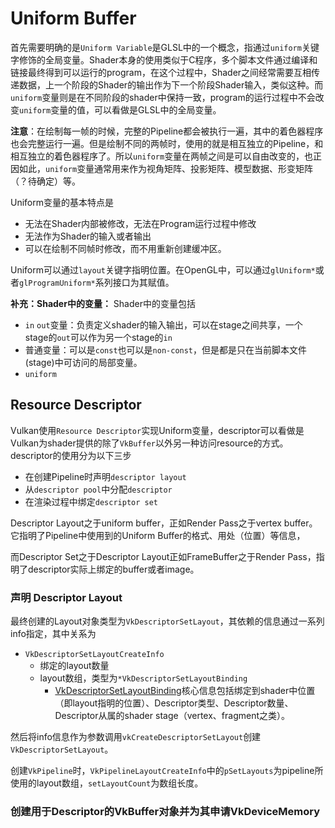 # Uniform Buffer
首先需要明确的是`Uniform Variable`是GLSL中的一个概念，指通过`uniform`关键字修饰的全局变量。Shader本身的使用类似于C程序，多个脚本文件通过编译和链接最终得到可以运行的program，在这个过程中，Shader之间经常需要互相传递数据，上一个阶段的Shader的输出作为下一个阶段Shader输入，类似这种。而`uniform`变量则是在不同阶段的shader中保持一致，program的运行过程中不会改变`uniform`变量的值，可以看做是GLSL中的全局变量。

**注意**：在绘制每一帧的时候，完整的Pipeline都会被执行一遍，其中的着色器程序也会完整运行一遍。但是绘制不同的两帧时，使用的就是相互独立的Pipeline，和相互独立的着色器程序了。所以`uniform`变量在两帧之间是可以自由改变的，也正因如此，`uniform`变量通常用来作为视角矩阵、投影矩阵、模型数据、形变矩阵（？待确定）等。

Uniform变量的基本特点是
- 无法在Shader内部被修改，无法在Program运行过程中修改
- 无法作为Shader的输入或者输出
- 可以在绘制不同帧时修改，而不用重新创建缓冲区。

Uniform可以通过`layout`关键字指明位置。在OpenGL中，可以通过`glUniform*`或者`glProgramUniform*`系列接口为其赋值。

**补充：Shader中的变量：**
Shader中的变量包括
- `in` `out`变量：负责定义shader的输入输出，可以在stage之间共享，一个stage的`out`可以作为另一个stage的`in`
- 普通变量：可以是`const`也可以是`non-const`，但是都是只在当前脚本文件(stage)中可访问的局部变量。
- `uniform`

## Resource Descriptor
Vulkan使用`Resource Descriptor`实现Uniform变量，descriptor可以看做是Vulkan为shader提供的除了`VkBuffer`以外另一种访问resource的方式。descriptor的使用分为以下三步
- 在创建Pipeline时声明`descriptor layout`
- 从`descriptor pool`中分配`descriptor`
- 在渲染过程中绑定`descriptor set`

Descriptor Layout之于uniform buffer，正如Render Pass之于vertex buffer。它指明了Pipeline中使用到的Uniform Buffer的格式、用处（位置）等信息，

而Descriptor Set之于Descriptor Layout正如FrameBuffer之于Render Pass，指明了descriptor实际上绑定的buffer或者image。

### 声明 Descriptor Layout
最终创建的Layout对象类型为`VkDescriptorSetLayout`，其依赖的信息通过一系列info指定，其中关系为
- `VkDescriptorSetLayoutCreateInfo`
  - 绑定的layout数量
  - layout数组，类型为`*VkDescriptorSetLayoutBinding`
    - [VkDescriptorSetLayoutBinding](https://www.khronos.org/registry/vulkan/specs/1.2-extensions/man/html/VkDescriptorSetLayoutBinding.html)核心信息包括绑定到shader中位置（即layout指明的位置）、Descriptor类型、Descriptor数量、Descriptor从属的shader stage（vertex、fragment之类）。

然后将info信息作为参数调用`vkCreateDescriptorSetLayout`创建`VkDescriptorSetLayout`。

创建`VkPipeline`时，`VkPipelineLayoutCreateInfo`中的`pSetLayouts`为pipeline所使用的layout数组，`setLayoutCount`为数组长度。

### 创建用于Descriptor的VkBuffer对象并为其申请VkDeviceMemory


